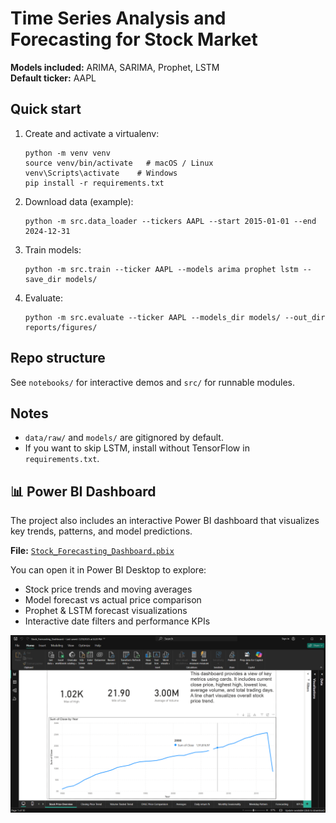 # Time Series Analysis and Forecasting for Stock Market

**Models included:** ARIMA, SARIMA, Prophet, LSTM  
**Default ticker:** AAPL

## Quick start
1. Create and activate a virtualenv:
   ```
   python -m venv venv
   source venv/bin/activate   # macOS / Linux
   venv\Scripts\activate    # Windows
   pip install -r requirements.txt
   ```
2. Download data (example):
   ```
   python -m src.data_loader --tickers AAPL --start 2015-01-01 --end 2024-12-31
   ```
3. Train models:
   ```
   python -m src.train --ticker AAPL --models arima prophet lstm --save_dir models/
   ```
4. Evaluate:
   ```
   python -m src.evaluate --ticker AAPL --models_dir models/ --out_dir reports/figures/
   ```

## Repo structure
See `notebooks/` for interactive demos and `src/` for runnable modules.

## Notes
- `data/raw/` and `models/` are gitignored by default.
- If you want to skip LSTM, install without TensorFlow in `requirements.txt`.

## 📊 Power BI Dashboard

The project also includes an interactive Power BI dashboard that visualizes key trends, patterns, and model predictions.

**File:** [`Stock_Forecasting_Dashboard.pbix`](Dashboard/Stock_Forecasting_Dashboard.pbix)

You can open it in Power BI Desktop to explore:
- Stock price trends and moving averages  
- Model forecast vs actual price comparison  
- Prophet & LSTM forecast visualizations  
- Interactive date filters and performance KPIs

![Power BI Dashboard Preview](dashboards/preview-dashboard.png)
